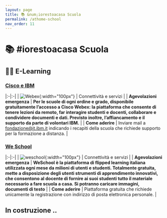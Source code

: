 ```yaml
---
layout: page
title: 📚 &num;iorestoacasa Scuola
permalink: /athome-school
nav_order: 11
---
```


# 📚 #iorestoacasa Scuola

## 👨‍🏫 E-Learning

### **[Cisco e IBM][cisco]** 

|:-|:-|
| ![Webex][logo-webex]{:width="100px"} | Connettività e servizi |
| **Agevolazioni emergenza** | **Per le scuole di ogni ordine e grado, disponibile gratuitamente l’accesso a Cisco Webex: la piattaforma che consente di tenere lezioni da remoto, far interagire studenti e docenti, collaborare e condividere documenti e dati. Previsto inoltre, l’affiancamento e il supporto da parte di volontari IBM.** |
| **Come aderire** | Inviare mail a fondazione@it.ibm.it indicando i recapiti della scuola che richiede supporto per la formazione a distanza. |

### **[We School][weschool]** 

|:-|:-|
| ![weschool][logo-weschool]{:width="100px"} | Connettività e servizi |
| **Agevolazioni emergenza** | **WeSchool è la piattaforma di flipped learning italiana utilizzata ogni mese da milioni di utenti e studenti. Totalmente gratuita, mette a disposizione degli utenti strumenti di apprendimento innovativi, che consentono al docente di fornire ai suoi studenti tutto il materiale necessario a fare scuola a casa. Si potranno caricare immagini, documenti di testo** |
| **Come aderire** | Piattaforma gratuita che richiede unicamente la registrazione con indirizzo di posta elettronica personale. |

[cisco]: mailto:fondazione@it.ibm.com
[weschool]: https://www.weschool.com
[logo-webex]: https://solidarietadigitale.agid.gov.it/img/company/ciscoibm.png
[logo-weschool]: https://www.weschool.com/img/main-logo-blue.svg

## In costruzione ..